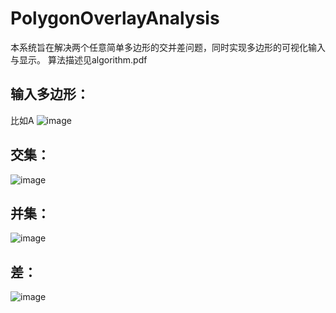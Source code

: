 # PolygonOverlayAnalysis
本系统旨在解决两个任意简单多边形的交并差问题，同时实现多边形的可视化输入与显示。
算法描述见algorithm.pdf
## 输入多边形：
比如A
![image](https://github.com/team79/PolygonOverlayAnalysis/blob/master/A.png)
## 交集：
![image](https://github.com/team79/PolygonOverlayAnalysis/blob/master/and.png)
## 并集：
![image](https://github.com/team79/PolygonOverlayAnalysis/blob/master/or.png)
## 差：
![image](https://github.com/team79/PolygonOverlayAnalysis/blob/master/cut.png)